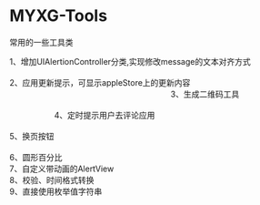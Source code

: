 # MYXG-Tools
常用的一些工具类


1、增加UIAlertionController分类,实现修改message的文本对齐方式                                                                                    
2、应用更新提示，可显示appleStore上的更新内容                                                                                                                          
3、生成二维码工具                                                                                                                                                                                 
4、定时提示用户去评论应用                                                                                                          
5、换页按钮                                                                                                                     
6、圆形百分比                                     										
7、自定义带动画的AlertView                                                                                                      
8、校验、时间格式转换                                                                                                           
9、直接使用枚举值字符串
